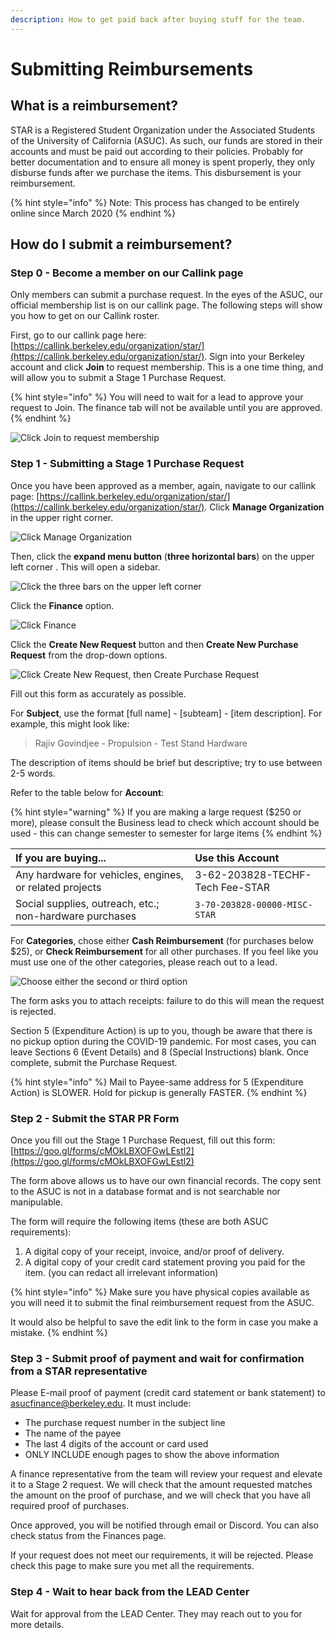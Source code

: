 ```yaml
---
description: How to get paid back after buying stuff for the team.
---
```


# Submitting Reimbursements

## What is a reimbursement?

STAR is a Registered Student Organization under the Associated Students of the University of California \(ASUC\). As such, our funds are stored in their accounts and must be paid out according to their policies. Probably for better documentation and to ensure all money is spent properly, they only disburse funds after we purchase the items. This disbursement is your reimbursement. 

{% hint style="info" %}
Note: This process has changed to be entirely online since March 2020
{% endhint %}

## How do I submit a reimbursement?

### Step 0 - Become a member on our Callink page

Only members can submit a purchase request. In the eyes of the ASUC, our official membership list is on our callink page. The following steps will show you how to get on our Callink roster.

First, go to our callink page here: [https://callink.berkeley.edu/organization/star/](https://callink.berkeley.edu/organization/star/). Sign into your Berkeley account and click **Join** to request membership. This is a one time thing, and will allow you to submit a Stage 1 Purchase Request.

{% hint style="info" %}
You will need to wait for a lead to approve your request to Join. The finance tab will not be available until you are approved. 
{% endhint %}

![Click Join to request membership](https://lh3.googleusercontent.com/qhsd4c6_jbZ_QsvObwtVd4Zt8_wWfk9sOu8Ior8p64C9OESHCaHBPZjgztOoJSsWOcSVo5MAaN96NI79LdrEMtd7kHhGWAac2rAOh6Q_NIZd3fPULPZ7VimCIV2-aUPl5l1SKTQl)

### Step 1 - Submitting a Stage 1 Purchase Request

Once you have been approved as a member, again, navigate to our callink page: [https://callink.berkeley.edu/organization/star/](https://callink.berkeley.edu/organization/star/). Click **Manage Organization** in the upper right corner. 

![Click Manage Organization](https://lh4.googleusercontent.com/5dDY25fqROAaViQyX7G8Kb1IbCrowsYiapIo-KrLIFJwqlxzdUUL4QobK63KcfGCvZ58AhDjTqNUFcmXN1NCZV6YK-igVJM6iI5myo0clEmRQd52IDPHxoxl72lihhkQkg6EREs3)

Then, click the **expand menu button** \(**three horizontal bars**\) on the upper left corner . This will open a sidebar. 

![Click the three bars on the upper left corner](https://lh6.googleusercontent.com/yjbzSe5SZo50jccc2gkWTUbLmUYe2ydKgGklqd2hBabxl9U7xECA9bFe2FBG1UTUt_pfPZuEjJ6_sQUCpQvVsk9aeYakVwRm9r6dk76AZ29NREll0Kxth3yKDgmcV6hVLVAhL6z8)

Click the **Finance** option.

![Click Finance](https://lh3.googleusercontent.com/Pj5P-BFyxQSFRKJaceKWBD4mj0kns7B1GFznopgwdWlvHAnU717kEYVKm_dWoycdpnf7JJS0ibSfi_sQ5dnlLWJE9Dk36L_M-6jEZyZ6QwvjUtfLnvqSiKQ0rF43BknegTg0qB_5)

Click the **Create New Request** button and then **Create New Purchase Request** from the drop-down options.

![Click Create New Request, then Create Purchase Request](../.gitbook/assets/image%20%2885%29%20%281%29.png)

Fill out this form as accurately as possible. 

For **Subject**, use the format \[full name\] - \[subteam\] - \[item description\]. For example, this might look like: 

> Rajiv Govindjee - Propulsion - Test Stand Hardware

The description of items should be brief but descriptive; try to use between 2-5 words.

Refer to the table below for **Account**:

{% hint style="warning" %}
If you are making a large request \($250 or more\), please consult the Business lead to check which account should be used - this can change semester to semester for large items
{% endhint %}

| If you are buying... | Use this Account |
| :--- | :--- |
| Any hardware for vehicles, engines, or related projects | 3-62-203828-TECHF-Tech Fee-STAR |
| Social supplies, outreach, etc.; non-hardware purchases | `3-70-203828-00000-MISC-STAR` |

For **Categories**, chose either **Cash Reimbursement** \(for purchases below $25\), or **Check Reimbursement** for all other purchases. If you feel like you must use one of the other categories, please reach out to a lead. 

![Choose either the second or third option](../.gitbook/assets/image%20%2823%29.png)

The form asks you to attach receipts: failure to do this will mean the request is rejected.

Section 5 \(Expenditure Action\) is up to you, though be aware that there is no pickup option during the COVID-19 pandemic. For most cases, you can leave Sections 6 \(Event Details\) and 8 \(Special Instructions\) blank. Once complete, submit the Purchase Request.

{% hint style="info" %}
Mail to Payee-same address for 5 \(Expenditure Action\) is SLOWER. Hold for pickup is generally FASTER.
{% endhint %}

### Step 2 - Submit the STAR PR Form

Once you fill out the Stage 1 Purchase Request, fill out this form: [https://goo.gl/forms/cMOkLBXOFGwLEstl2](https://goo.gl/forms/cMOkLBXOFGwLEstl2)

The form above allows us to have our own financial records. The copy sent to the ASUC is not in a database format and is not searchable nor manipulable. 

The form will require the following items \(these are both ASUC requirements\):

1.  A digital copy of your receipt, invoice, and/or proof of delivery.
2. A digital copy of your credit card statement proving you paid for the item. \(you can redact all irrelevant information\)

{% hint style="info" %}
Make sure you have physical copies available as you will need it to submit the final reimbursement request from the ASUC.

It would also be helpful to save the edit link to the form in case you make a mistake.
{% endhint %}

### Step 3 - Submit proof of payment and wait for confirmation from a STAR representative

Please E-mail proof of payment \(credit card statement or bank statement\) to asucfinance@berkeley.edu. It must include:

* The purchase request number in the subject line
* The name of the payee
* The last 4 digits of the account or card used
* ONLY INCLUDE enough pages to show the above information

A finance representative from the team will review your request and elevate it to a Stage 2 request. We will check that the amount requested matches the amount on the proof of purchase, and we will check that you have all required proof of purchases. 

Once approved, you will be notified through email or Discord. You can also check status from the Finances page. 

If your request does not meet our requirements, it will be rejected. Please check this page to make sure you met all the requirements.

### Step 4 - Wait to hear back from the LEAD Center

Wait for approval from the LEAD Center. They may reach out to you for more details.

